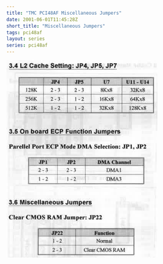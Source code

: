 ```yaml
---
title: "TMC PCI48AF Miscellaneous Jumpers"
date: 2001-06-01T11:45:28Z
short_title: "Miscellaneous Jumpers"
tags: pci48af
layout: series
series: pci48af
---
```


![](/images/2001/2001-06-01-pci48af/pci48a07.jpg)
